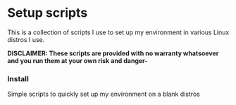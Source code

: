 # Setup scripts

This is a collection of scripts I use to set up my environment in various Linux distros I use.

**DISCLAIMER: These scripts are provided with no warranty whatsoever and you run them at your own risk and danger-**

### Install
Simple scripts to quickly set up my environment on a blank distros
